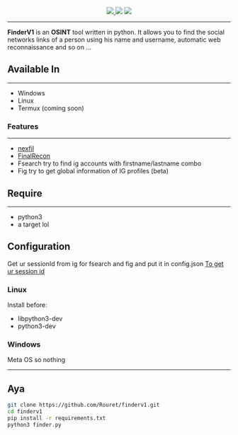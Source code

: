 <p align="center">
    <a href="https://twitter.com/RouretLucas">
      <img src="https://img.shields.io/twitter/url?label=Twitter&style=social&url=https%3A%2F%2Ftwitter.com%2FRouretLucas">
    </a>
    <img src="https://img.shields.io/badge/Python-3-brightgreen.svg?style=plastic">
    <img src="https://img.shields.io/badge/OSINT-red.svg?style=plastic">
</p>

---
**FinderV1** is an **OSINT** tool written in python. It allows you to find the social networks links of a person using his name and username, automatic web reconnaissance and so on ...

## Available In

---
- Windows
- Linux
- Termux (coming soon)

### Features

---
- [nexfil](https://github.com/thewhiteh4t/nexfil)
- [FinalRecon](https://github.com/thewhiteh4t/FinalRecon)
- Fsearch try to find ig accounts with firstname/lastname combo
- Fig try to get global information of IG profiles (beta)

## Require

---
- python3
- a target lol

## Configuration

Get ur sessionId from ig for fsearch and fig and put it in config.json
[To get ur session id](https://www.youtube.com/watch?v=GLt675WhRHw)

### Linux

Install before:

- libpython3-dev
- python3-dev

### Windows

Meta OS so nothing

---
## Aya
```bash
git clone https://github.com/Rouret/finderv1.git
cd finderv1
pip install -r requirements.txt
python3 finder.py
```



